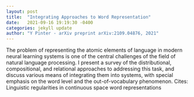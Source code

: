 ```yaml
---
layout: post
title:  "Integrating Approaches to Word Representation"
date:   2021-09-16 19:19:30 -0400
categories: jekyll update
author: "Y Pinter - arXiv preprint arXiv:2109.04876, 2021"
---
```

The problem of representing the atomic elements of language in modern neural learning systems is one of the central challenges of the field of natural language processing. I present a survey of the distributional, compositional, and relational approaches to addressing this task, and discuss various means of integrating them into systems, with special emphasis on the word level and the out-of-vocabulary phenomenon. Cites: Linguistic regularities in continuous space word representations